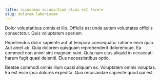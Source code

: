 ```yaml
---
title: accusamus accusantium alias est facere
slug: dolorem laboriosam
---
```


Dolor voluptatibus omnis et illo. Officiis est unde autem voluptates officiis consectetur. Quis voluptatem aperiam.

Repellendus dolor sapiente aut ut tempora consequatur ratione enim quia. Aut amet ab. Quia dolorem quisquam reprehenderit doloremque. Ea commodi non animi sint magnam sunt. Quia nam eius aliquid in occaecati harum fugit quasi deleniti. Eius necessitatibus optio.

Beatae commodi omnis illum quasi aliquam ex. Voluptatem omnis voluptas. Ea est esse ipsa dolores expedita. Quo recusandae sapiente quod qui est.
